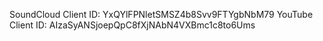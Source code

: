 SoundCloud Client ID: YxQYlFPNletSMSZ4b8Svv9FTYgbNbM79
YouTube Client ID: AIzaSyANSjoepQpC8fXjNAbN4VXBmc1c8to6Ums
